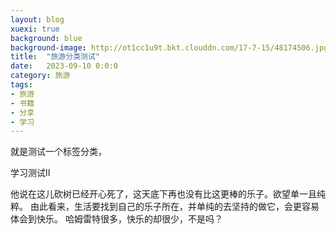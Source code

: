 ```yaml
---
layout: blog
xuexi: true
background: blue
background-image: http://ot1cc1u9t.bkt.clouddn.com/17-7-15/48174506.jpg
title:  "旅游分类测试"
date:   2023-09-10 0:0:0
category: 旅游
tags:
- 旅游
- 书籍
- 分享
- 学习
---
```

 
就是测试一个标签分类，

学习测试II
 
他说在这儿砍树已经开心死了，这天底下再也没有比这更棒的乐子。欲望单一且纯粹。
由此看来，生活要找到自己的乐子所在，并单纯的去坚持的做它，会更容易体会到快乐。
哈姆雷特很多，快乐的却很少，不是吗？